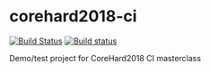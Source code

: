 # corehard2018-ci

[![Build Status](https://travis-ci.org/flexferrum/corehard2018-ci.svg?branch=master)](https://travis-ci.org/flexferrum/corehard2018-ci)
[![Build status](https://ci.appveyor.com/api/projects/status/1epsk2mcgs87vyi4/branch/master?svg=true)](https://ci.appveyor.com/project/flexferrum/corehard2018-ci/branch/master)

Demo/test project for CoreHard2018 CI masterclass
